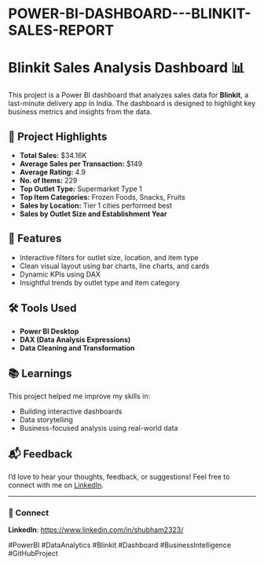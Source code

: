 # POWER-BI-DASHBOARD---BLINKIT-SALES-REPORT

# Blinkit Sales Analysis Dashboard 📊

This project is a Power BI dashboard that analyzes sales data for **Blinkit**, a last-minute delivery app in India. The dashboard is designed to highlight key business metrics and insights from the data.

## 🚀 Project Highlights

- **Total Sales:** $34.16K  
- **Average Sales per Transaction:** $149  
- **Average Rating:** 4.9  
- **No. of Items:** 229  
- **Top Outlet Type:** Supermarket Type 1  
- **Top Item Categories:** Frozen Foods, Snacks, Fruits  
- **Sales by Location:** Tier 1 cities performed best  
- **Sales by Outlet Size and Establishment Year**

## 📌 Features

- Interactive filters for outlet size, location, and item type  
- Clean visual layout using bar charts, line charts, and cards  
- Dynamic KPIs using DAX  
- Insightful trends by outlet type and item category

## 🛠️ Tools Used

- **Power BI Desktop**
- **DAX (Data Analysis Expressions)**
- **Data Cleaning and Transformation**

## 📚 Learnings

This project helped me improve my skills in:
- Building interactive dashboards
- Data storytelling
- Business-focused analysis using real-world data

## 📬 Feedback

I’d love to hear your thoughts, feedback, or suggestions! Feel free to connect with me on [LinkedIn](https://www.linkedin.com/in/shubham2323/).

---

### 🔗 Connect
**LinkedIn**: https://www.linkedin.com/in/shubham2323/

#PowerBI #DataAnalytics #Blinkit #Dashboard #BusinessIntelligence #GitHubProject
